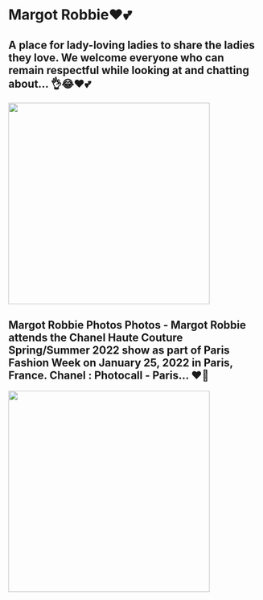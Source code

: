 # Margot Robbie❤💕


## A place for lady-loving ladies to share the ladies they love. We welcome everyone who can remain respectful while looking at and chatting about... 👌😂❤💕
<img src="https://i.pinimg.com/564x/4c/86/eb/4c86eb94590a54658902729533537b33.jpg"   width="400"/>

## Margot Robbie Photos Photos - Margot Robbie attends the Chanel Haute Couture Spring/Summer 2022 show as part of Paris Fashion Week on January 25, 2022 in Paris, France. Chanel : Photocall - Paris… ❤️‍🔥
<img src="https://i.pinimg.com/564x/f3/0f/9a/f30f9a2f98f9d0ff640eba47fb987518.jpg"   width="400"/>

